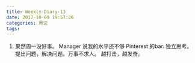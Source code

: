 ```yaml
---
title: Weekly-Diary-13
date: 2017-10-09 19:57:26
categories: 周记
tags:
---
```


1. 果然周一没好事。 Manager 说我的水平还不够 Pinterest 的bar. 独立思考。提出问题，解决问题。万事不求人。
越打击，越发奋。 
